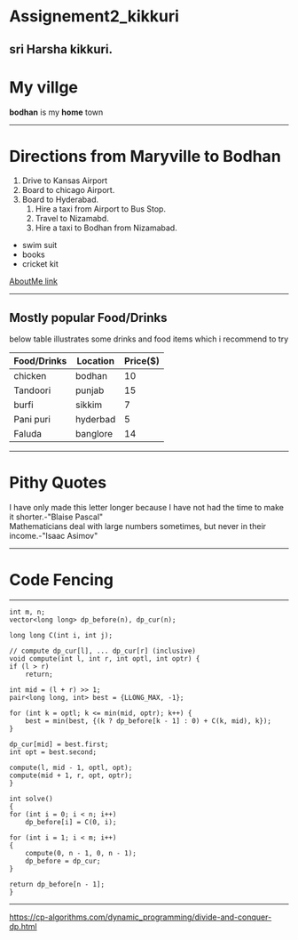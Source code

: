 # Assignement2_kikkuri
## sri Harsha kikkuri.
# My villge <br>
**bodhan** is my **home** town

---

# Directions from Maryville to Bodhan
1. Drive to Kansas Airport
3. Board to chicago Airport.
2. Board to Hyderabad.
     1. Hire a taxi from Airport to Bus Stop.
     2. Travel to Nizamabd.
     5. Hire a taxi to Bodhan from Nizamabad.
* swim suit
* books
* cricket kit

[AboutMe link](AboutMe.md)

---

## Mostly popular Food/Drinks
below table illustrates some drinks and food items which i recommend to try

|Food/Drinks   | Location  | Price($) |
|--------------| --------- | ----- |
| chicken      | bodhan    |  10   |
| Tandoori     | punjab    |  15   |
| burfi        |sikkim     |  7    |
| Pani puri    | hyderbad  |  5    |
| Faluda       | banglore  |  14   |

---

# Pithy Quotes
I have only made this letter longer because I have not had the time to make it shorter.-"Blaise Pascal"<br>
Mathematicians deal with large numbers sometimes, but never in their income.-"Isaac Asimov"

---
# Code Fencing
---
    int m, n;
    vector<long long> dp_before(n), dp_cur(n);

    long long C(int i, int j);

    // compute dp_cur[l], ... dp_cur[r] (inclusive)
    void compute(int l, int r, int optl, int optr) {
    if (l > r)
        return;

    int mid = (l + r) >> 1;
    pair<long long, int> best = {LLONG_MAX, -1};

    for (int k = optl; k <= min(mid, optr); k++) {
        best = min(best, {(k ? dp_before[k - 1] : 0) + C(k, mid), k});
    }

    dp_cur[mid] = best.first;
    int opt = best.second;

    compute(l, mid - 1, optl, opt);
    compute(mid + 1, r, opt, optr);
    }

    int solve() 
    {
    for (int i = 0; i < n; i++)
        dp_before[i] = C(0, i);

    for (int i = 1; i < m; i++) 
    {
        compute(0, n - 1, 0, n - 1);
        dp_before = dp_cur;
    }

    return dp_before[n - 1];
    }
---
https://cp-algorithms.com/dynamic_programming/divide-and-conquer-dp.html




